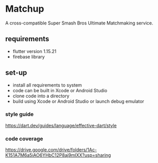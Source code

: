 # Matchup #

A cross-compatible Super Smash Bros Ultimate Matchmaking service.

## requirements ##
  * flutter version 1.15.21
  * firebase library
 
## set-up ##
  * install all requirements to system
  * code can be built in Xcode or Android Studio
  * clone code into a directory
  * build using Xcode or Android Studio or launch debug emulator

### style guide ### 
https://dart.dev/guides/language/effective-dart/style

### code coverage ###
https://drive.google.com/drive/folders/1Ac-K151A7M6a5iAO6YHbC12P8aj9mlXX?usp=sharing
